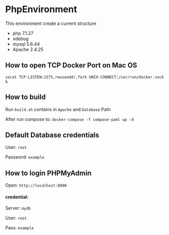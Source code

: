 # PhpEnvironment
This environment create a current structure

- php 7.1.27
- xdebug 
- mysql 5.6.44
- Apache 2.4.25


## How to open TCP Docker Port on Mac OS

```
socat TCP-LISTEN:2375,reuseaddr,fork UNIX-CONNECT:/var/run/docker.sock &
```

How to build
---

Run `build.sh` contains in `Apache` and `Database` Path

After run compose to:
`docker-compose -f compose-yaml up -d`

Default Database credentials
--

User: `root`

Password: `example`

How to login PHPMyAdmin
--

Open: `http://localhost:8080`

#### credential:

Server: `mydb` 

User: `root`

Pass: `example` 


